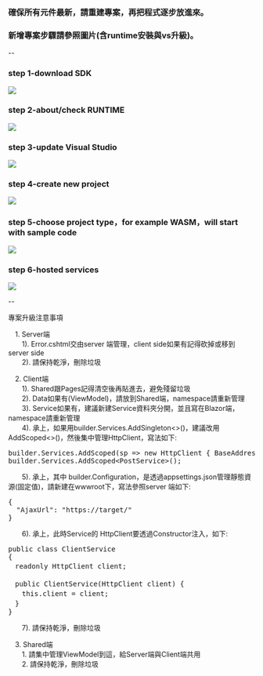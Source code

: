 ### 確保所有元件最新，請重建專案，再把程式逐步放進來。
### 新增專案步驟請參照圖片(含runtime安裝與vs升級)。

--

### step 1-download SDK
<kbd>
  <img src="https://user-images.githubusercontent.com/30335993/220051336-96c214bb-df4d-4615-9050-f976c2bd1735.png">
</kbd>


### step 2-about/check RUNTIME
<kbd>
  <img src="https://user-images.githubusercontent.com/30335993/220051709-5260a232-23fb-4f51-a301-13edc3b32d9c.png">
</kbd>


### step 3-update Visual Studio
<kbd>
  <img src="https://user-images.githubusercontent.com/30335993/220051810-7165f240-8de1-4c43-9a9c-204fd8821d07.png">
</kbd>


### step 4-create new project
<kbd>
  <img src="https://user-images.githubusercontent.com/30335993/220052811-6b17801d-1a83-4280-b8e2-ba39d2c5903e.png">
</kbd>


### step 5-choose project type，for example WASM，will start with sample code
<kbd>
  <img src="https://user-images.githubusercontent.com/30335993/220052825-87650dd1-605d-4a6e-90d7-8ba0c998c689.png">
</kbd>


### step 6-hosted services
<kbd>
  <img src="https://user-images.githubusercontent.com/30335993/220052837-e958d68a-c95e-4c68-9306-ab3114c0c1f2.png">
</kbd>

<br />

--

專案升級注意事項<br />

　1. Server端<br />
　　1). Error.cshtml交由server 端管理，client side如果有記得砍掉或移到server side<br />
　　2). 請保持乾淨，刪除垃圾<br />


　2. Client端<br />
　　1). Shared跟Pages記得清空後再貼進去，避免殘留垃圾<br />
　　2). Data如果有(ViewModel)，請放到Shared端，namespace請重新管理<br />
　　3). Service如果有，建議新建Service資料夾分開，並且寫在Blazor端，namespace請重新管理<br />
　　4). 承上，如果用builder.Services.AddSingleton<>()，建議改用AddScoped<>()，然後集中管理HttpClient，寫法如下:<br />
<pre>
builder.Services.AddScoped(sp => new HttpClient { BaseAddress = new Uri(builder.Configuration.GetValue<string>("AjaxUrl")??"") });
builder.Services.AddScoped&lt;PostService&gt;();
</pre>
　　5). 承上，其中 builder.Configuration，是透過appsettings.json管理靜態資源(固定值)，請新建在wwwroot下，寫法參照server 端如下:
<pre>
{
  "AjaxUrl": "https://target/"
}
</pre>

　　6). 承上，此時Service的 HttpClient要透過Constructor注入，如下:
<pre>
public class ClientService
{
　readonly HttpClient client;

　public ClientService(HttpClient client) {
　　this.client = client;
　}
}
</pre>
　　7). 請保持乾淨，刪除垃圾<br />


　3. Shared端<br />
　　1. 請集中管理ViewModel到這，給Server端與Client端共用<br />
　　2. 請保持乾淨，刪除垃圾<br />
